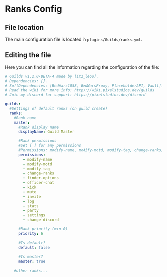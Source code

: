 # Ranks Config

## File location

The main configuration file is located in `plugins/Guilds/ranks.yml`.

## Editing the file

Here you can find all the information regarding the configuration of the file:

```yaml title="ranks.yml"
# Guilds v1.2.0-BETA-4 made by [itz_leoo].
# Dependencies: [].
# SoftDependencies: [BedWars1058, BedWarsProxy, PlaceholderAPI, Vault].
# Read the wiki for more info: https://wiki.pixelstudios.dev/guilds
# Join my discord for support: https://pixelstudios.dev/discord

guilds:
  #Settings of default ranks (on guild create)
  ranks:
    #Rank name
    master:
      #Rank display name
      displayName: Guild Master

      #Rank permissions
      #Set [ ] for any permissions
      #Permissions: modify-name, modify-motd, modify-tag, change-ranks, finder-options, officer-chat, kick, mute, invite, log, stats, party, settings, change-discord
      permissions:
        - modify-name
        - modify-motd
        - modify-tag
        - change-ranks
        - finder-options
        - officer-chat
        - kick
        - mute
        - invite
        - log
        - stats
        - party
        - settings
        - change-discord

      #Rank priority (min 0)
      priority: 6
      
      #Is default?
      default: false
      
      #Is master?
      master: true
    
    #other ranks...
```